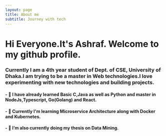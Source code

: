 ```yaml
---
layout: page
title: About me
subtitle: Journey with tech
---
```


# Hi Everyone.It's Ashraf. Welcome to my github profile.
### Currently I am a 4th year student of Dept. of CSE, University of Dhaka.I am trying to be a master in Web technologies.I love experimenting with new technologies and building projects.

#### - 🔭 I have already learned Basic C,Java as well as Python and master in NodeJs,Typescript, Go(Golang) and React.
#### - 🔭 Currently I'm learning Microservice Architecture along with Docker and Kubernetes.
#### - 🌱 I’m also currently doing my thesis on Data Mining.

